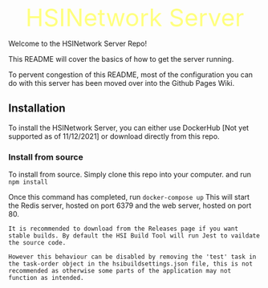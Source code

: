 <center><font size="72" color="#FFFF7F">HSINetwork Server</font></center>

Welcome to the HSINetwork Server Repo!

This README will cover the basics of how to get the server running.

To pervent congestion of this README, most of the configuration you can do with this server has been moved over into the Github Pages Wiki.

## Installation
To install the HSINetwork Server, you can either use DockerHub [Not yet supported as of 11/12/2021] or download directly from this repo.

### Install from source
To install from source. Simply clone this repo into your computer. and run
``` npm install ```

Once this command has completed, run
``` docker-compose up ```
This will start the Redis server, hosted on port 6379 and the web server, hosted on port 80.

```
It is recommended to download from the Releases page if you want stable builds. By default the HSI Build Tool will run Jest to vaildate the source code.

However this behaviour can be disabled by removing the 'test' task in the task-order object in the hsibuildsettings.json file, this is not recommended as otherwise some parts of the application may not function as intended.
```